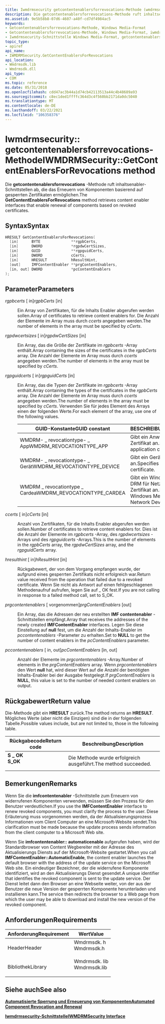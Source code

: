 ```yaml
---
title: Iwmdrmsecurity getcontentenablersforrevocations-Methode (wmdrmsdk. h)
description: Die getcontentenablersforrevocations-Methode ruft inhaltsenabler-Schnittstellen ab, die das Erneuern von Komponenten basierend auf gesperrten Zertifikaten ermöglichen.
ms.assetid: 9e5b58b8-07d6-4607-a40f-cd7df4984ac5
keywords:
- Getcontentenablersforrevocations-Methode, Windows Media-Format
- Getcontentenablersforrevocations-Methode, Windows Media-Format, iwmdrmsecurity-Schnittstelle
- Iwmdrmsecurity-Schnittstelle Windows Media-Format, getcontentenablersforrevocations-Methode
topic_type:
- apiref
api_name:
- IWMDRMSecurity.GetContentEnablersForRevocations
api_location:
- Wmdrmsdk.lib
- Wmdrmsdk.dll
api_type:
- COM
ms.topic: reference
ms.date: 05/31/2018
ms.openlocfilehash: cdd47ac3b44a1d74cb42113513a44c4b48689a93
ms.sourcegitcommit: c8ec1ded1ffffc364d3c4f560bb2171da0dc5040
ms.translationtype: MT
ms.contentlocale: de-DE
ms.lasthandoff: 03/22/2021
ms.locfileid: "106358376"
---
```

# <a name="iwmdrmsecuritygetcontentenablersforrevocations-method"></a><span data-ttu-id="49115-106">Iwmdrmsecurity:: getcontentenablersforrevocations-Methode</span><span class="sxs-lookup"><span data-stu-id="49115-106">IWMDRMSecurity::GetContentEnablersForRevocations method</span></span>

<span data-ttu-id="49115-107">Die **getcontentenablersforrevocations** -Methode ruft inhaltsenabler-Schnittstellen ab, die das Erneuern von Komponenten basierend auf gesperrten Zertifikaten ermöglichen.</span><span class="sxs-lookup"><span data-stu-id="49115-107">The **GetContentEnablersForRevocations** method retrieves content enabler interfaces that enable renewal of components based on revoked certificates.</span></span>

## <a name="syntax"></a><span data-ttu-id="49115-108">Syntax</span><span class="sxs-lookup"><span data-stu-id="49115-108">Syntax</span></span>


```C++
HRESULT GetContentEnablersForRevocations(
  [in]      BYTE              **rgpbCerts,
  [in]      DWORD             *rgpdwCertSizes,
  [in]      GUID              **rgpguidCerts,
  [in]      DWORD             cCerts,
  [in]      HRESULT           hResultHint,
  [out]     IMFContentEnabler **prgContentEnablers,
  [in, out] DWORD             *pcContentEnablers
);
```



## <a name="parameters"></a><span data-ttu-id="49115-109">Parameter</span><span class="sxs-lookup"><span data-stu-id="49115-109">Parameters</span></span>

<dl> <dt>

<span data-ttu-id="49115-110">*rgpbcerts* \[ in\]</span><span class="sxs-lookup"><span data-stu-id="49115-110">*rgpbCerts* \[in\]</span></span>
</dt> <dd>

<span data-ttu-id="49115-111">Ein Array von Zertifikaten, für die Inhalts Enabler abgerufen werden sollen.</span><span class="sxs-lookup"><span data-stu-id="49115-111">Array of certificates to retrieve content enablers for.</span></span> <span data-ttu-id="49115-112">Die Anzahl der Elemente im Array muss durch *ccerts* angegeben werden.</span><span class="sxs-lookup"><span data-stu-id="49115-112">The number of elements in the array must be specified by *cCerts*.</span></span>

</dd> <dt>

<span data-ttu-id="49115-113">*rgpdwcertsizes* \[ in\]</span><span class="sxs-lookup"><span data-stu-id="49115-113">*rgpdwCertSizes* \[in\]</span></span>
</dt> <dd>

<span data-ttu-id="49115-114">Ein Array, das die Größe der Zertifikate im *rgpbcerts* -Array enthält.</span><span class="sxs-lookup"><span data-stu-id="49115-114">Array containing the sizes of the certificates in the *rgpbCerts* array.</span></span> <span data-ttu-id="49115-115">Die Anzahl der Elemente im Array muss durch *ccerts* angegeben werden.</span><span class="sxs-lookup"><span data-stu-id="49115-115">The number of elements in the array must be specified by *cCerts*.</span></span>

</dd> <dt>

<span data-ttu-id="49115-116">*rgpguidcerts* \[ in\]</span><span class="sxs-lookup"><span data-stu-id="49115-116">*rgpguidCerts* \[in\]</span></span>
</dt> <dd>

<span data-ttu-id="49115-117">Ein Array, das die Typen der Zertifikate im *rgpbcerts* -Array enthält.</span><span class="sxs-lookup"><span data-stu-id="49115-117">Array containing the types of the certificates in the *rgpbCerts* array.</span></span> <span data-ttu-id="49115-118">Die Anzahl der Elemente im Array muss durch *ccerts* angegeben werden.</span><span class="sxs-lookup"><span data-stu-id="49115-118">The number of elements in the array must be specified by *cCerts*.</span></span> <span data-ttu-id="49115-119">Verwenden Sie für jedes Element des Arrays einen der folgenden Werte.</span><span class="sxs-lookup"><span data-stu-id="49115-119">For each element of the array, use one of the following values.</span></span>



| <span data-ttu-id="49115-120">GUID-Konstante</span><span class="sxs-lookup"><span data-stu-id="49115-120">GUID constant</span></span>                 | <span data-ttu-id="49115-121">BESCHREIBUNG</span><span class="sxs-lookup"><span data-stu-id="49115-121">Description</span></span>                                                    |
|-------------------------------|----------------------------------------------------------------|
| <span data-ttu-id="49115-122">WMDRM- \_ revocationtype- \_ App</span><span class="sxs-lookup"><span data-stu-id="49115-122">WMDRM\_REVOCATIONTYPE\_APP</span></span>    | <span data-ttu-id="49115-123">Gibt ein Anwendungs Zertifikat an.</span><span class="sxs-lookup"><span data-stu-id="49115-123">Specifies an application certificate.</span></span>                          |
| <span data-ttu-id="49115-124">WMDRM- \_ revocationtype- \_ Gerät</span><span class="sxs-lookup"><span data-stu-id="49115-124">WMDRM\_REVOCATIONTYPE\_DEVICE</span></span> | <span data-ttu-id="49115-125">Gibt ein Gerätezertifikat an.</span><span class="sxs-lookup"><span data-stu-id="49115-125">Specifies a device certificate.</span></span>                                |
| <span data-ttu-id="49115-126">WMDRM \_ revocationtype \_ Cardea</span><span class="sxs-lookup"><span data-stu-id="49115-126">WMDRM\_REVOCATIONTYPE\_CARDEA</span></span> | <span data-ttu-id="49115-127">Gibt ein Windows Media DRM für Netzwerkgeräte Zertifikat an.</span><span class="sxs-lookup"><span data-stu-id="49115-127">Specifies a Windows Media DRM for Network Devices certificate.</span></span> |



 

</dd> <dt>

<span data-ttu-id="49115-128">*ccerts* \[ in\]</span><span class="sxs-lookup"><span data-stu-id="49115-128">*cCerts* \[in\]</span></span>
</dt> <dd>

<span data-ttu-id="49115-129">Anzahl von Zertifikaten, für die Inhalts Enabler abgerufen werden sollen.</span><span class="sxs-lookup"><span data-stu-id="49115-129">Number of certificates to retrieve content enablers for.</span></span> <span data-ttu-id="49115-130">Dies ist die Anzahl der Elemente im *rgpbcerts* -Array, des *rgpdwcertsizes* -Arrays und des *rgpguidcerts* -Arrays.</span><span class="sxs-lookup"><span data-stu-id="49115-130">This is the number of elements in the *rgpbCerts* array, the *rgpdwCertSizes* array, and the *rgpguidCerts* array.</span></span>

</dd> <dt>

<span data-ttu-id="49115-131">*hresulthint* \[ in\]</span><span class="sxs-lookup"><span data-stu-id="49115-131">*hResultHint* \[in\]</span></span>
</dt> <dd>

<span data-ttu-id="49115-132">Rückgabewert, der von dem Vorgang empfangen wurde, der aufgrund eines gesperrten Zertifikats nicht erfolgreich war.</span><span class="sxs-lookup"><span data-stu-id="49115-132">Return value received from the operation that failed due to a revoked certificate.</span></span> <span data-ttu-id="49115-133">Wenn Sie nicht als Antwort auf einen fehlgeschlagenen Methodenaufruf aufrufen, legen Sie auf \_ OK fest.</span><span class="sxs-lookup"><span data-stu-id="49115-133">If you are not calling in response to a failed method call, set to S\_OK.</span></span>

</dd> <dt>

<span data-ttu-id="49115-134">*prgcontentenablers* \[ vorgenommen\]</span><span class="sxs-lookup"><span data-stu-id="49115-134">*prgContentEnablers* \[out\]</span></span>
</dt> <dd>

<span data-ttu-id="49115-135">Ein Array, das die Adressen der neu erstellten **IMF contentenabler** -Schnittstellen empfängt.</span><span class="sxs-lookup"><span data-stu-id="49115-135">Array that receives the addresses of the newly created **IMFContentEnabler** interfaces.</span></span> <span data-ttu-id="49115-136">Legen Sie diese Einstellung auf **null** fest, um die Anzahl der Inhalts-Enabler im *pccontentenablers* -Parameter zu erhalten.</span><span class="sxs-lookup"><span data-stu-id="49115-136">Set to **NULL** to get the number of content enablers in the *pcContentEnablers* parameter.</span></span>

</dd> <dt>

<span data-ttu-id="49115-137">*pccontentenablers* \[ in, out\]</span><span class="sxs-lookup"><span data-stu-id="49115-137">*pcContentEnablers* \[in, out\]</span></span>
</dt> <dd>

<span data-ttu-id="49115-138">Anzahl der Elemente im *prgcontentenablers* -Array.</span><span class="sxs-lookup"><span data-stu-id="49115-138">Number of elements in the *prgContentEnablers* array.</span></span> <span data-ttu-id="49115-139">Wenn *prgcontentenablers* den Wert **null** hat, wird dieser Wert auf die Anzahl der benötigten Inhalts-Enabler bei der Ausgabe festgelegt.</span><span class="sxs-lookup"><span data-stu-id="49115-139">If *prgContentEnablers* is **NULL**, this value is set to the number of needed content enablers on output.</span></span>

</dd> </dl>

## <a name="return-value"></a><span data-ttu-id="49115-140">Rückgabewert</span><span class="sxs-lookup"><span data-stu-id="49115-140">Return value</span></span>

<span data-ttu-id="49115-141">Die-Methode gibt ein **HRESULT** zurück.</span><span class="sxs-lookup"><span data-stu-id="49115-141">The method returns an **HRESULT**.</span></span> <span data-ttu-id="49115-142">Mögliches Werte (aber nicht die Einzigen) sind die in der folgenden Tabelle.</span><span class="sxs-lookup"><span data-stu-id="49115-142">Possible values include, but are not limited to, those in the following table.</span></span>



| <span data-ttu-id="49115-143">Rückgabecode</span><span class="sxs-lookup"><span data-stu-id="49115-143">Return code</span></span>                                                                          | <span data-ttu-id="49115-144">Beschreibung</span><span class="sxs-lookup"><span data-stu-id="49115-144">Description</span></span>                      |
|--------------------------------------------------------------------------------------|----------------------------------|
| <dl> <span data-ttu-id="49115-145"><dt>**S \_ OK**</dt></span><span class="sxs-lookup"><span data-stu-id="49115-145"><dt>**S\_OK**</dt></span></span> </dl> | <span data-ttu-id="49115-146">Die Methode wurde erfolgreich ausgeführt.</span><span class="sxs-lookup"><span data-stu-id="49115-146">The method succeeded.</span></span><br/> |



 

## <a name="remarks"></a><span data-ttu-id="49115-147">Bemerkungen</span><span class="sxs-lookup"><span data-stu-id="49115-147">Remarks</span></span>

<span data-ttu-id="49115-148">Wenn Sie die **imfcontentenabler** -Schnittstelle zum Erneuern von widerrufenen Komponenten verwenden, müssen Sie den Prozess für den Benutzer verdeutlichen.</span><span class="sxs-lookup"><span data-stu-id="49115-148">If you use the **IMFContentEnabler** interface to renew revoked components, you must clarify the process to the user.</span></span> <span data-ttu-id="49115-149">Diese Erläuterung muss vorgenommen werden, da der Aktualisierungsprozess Informationen vom Client Computer an eine Microsoft-Website sendet.</span><span class="sxs-lookup"><span data-stu-id="49115-149">This clarification must be made because the update process sends information from the client computer to a Microsoft Web site.</span></span>

<span data-ttu-id="49115-150">Wenn Sie **imfcontentenabler:: automaticenable** aufgerufen haben, wird der Standardbrowser von Content Wegbereiter mit der Adresse des Aktualisierungs Diensts auf der Microsoft-Website gestartet.</span><span class="sxs-lookup"><span data-stu-id="49115-150">When you call **IMFContentEnabler::AutomaticEnable**, the content enabler launches the default browser with the address of the update service on the Microsoft Web site.</span></span> <span data-ttu-id="49115-151">Ein eindeutiger Bezeichner, der die widerrufene Komponente identifiziert, wird an den Aktualisierungs Dienst gesendet.</span><span class="sxs-lookup"><span data-stu-id="49115-151">A unique identifier that identifies the revoked component is sent to the update service.</span></span> <span data-ttu-id="49115-152">Der Dienst leitet dann den Browser an eine Webseite weiter, von der aus der Benutzer die neue Version der gesperrten Komponente herunterladen und installieren kann.</span><span class="sxs-lookup"><span data-stu-id="49115-152">The service then redirects the browser to a Web page from which the user may be able to download and install the new version of the revoked component.</span></span>

## <a name="requirements"></a><span data-ttu-id="49115-153">Anforderungen</span><span class="sxs-lookup"><span data-stu-id="49115-153">Requirements</span></span>



| <span data-ttu-id="49115-154">Anforderung</span><span class="sxs-lookup"><span data-stu-id="49115-154">Requirement</span></span> | <span data-ttu-id="49115-155">Wert</span><span class="sxs-lookup"><span data-stu-id="49115-155">Value</span></span> |
|--------------------|-----------------------------------------------------------------------------------------|
| <span data-ttu-id="49115-156">Header</span><span class="sxs-lookup"><span data-stu-id="49115-156">Header</span></span><br/>  | <dl> <span data-ttu-id="49115-157"><dt>Wmdrmsdk. h</dt></span><span class="sxs-lookup"><span data-stu-id="49115-157"><dt>Wmdrmsdk.h</dt></span></span> </dl>   |
| <span data-ttu-id="49115-158">Bibliothek</span><span class="sxs-lookup"><span data-stu-id="49115-158">Library</span></span><br/> | <dl> <span data-ttu-id="49115-159"><dt>Wmdrmsdk. lib</dt></span><span class="sxs-lookup"><span data-stu-id="49115-159"><dt>Wmdrmsdk.lib</dt></span></span> </dl> |



## <a name="see-also"></a><span data-ttu-id="49115-160">Siehe auch</span><span class="sxs-lookup"><span data-stu-id="49115-160">See also</span></span>

<dl> <dt>

[<span data-ttu-id="49115-161">**Automatisierte Sperrung und Erneuerung von Komponenten**</span><span class="sxs-lookup"><span data-stu-id="49115-161">**Automated Component Revocation and Renewal**</span></span>](automated-component-revocation-and-renewal.md)
</dt> <dt>

[<span data-ttu-id="49115-162">**Iwmdrmsecurity-Schnittstelle**</span><span class="sxs-lookup"><span data-stu-id="49115-162">**IWMDRMSecurity Interface**</span></span>](iwmdrmsecurity.md)
</dt> </dl>

 

 





